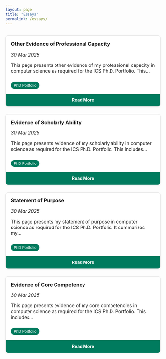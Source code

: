 ```yaml
---
layout: page
title: "Essays"
permalink: /essays/
---
```


<style>
.essay-grid {
  display: grid;
  grid-template-columns: repeat(auto-fit, minmax(250px, 1fr));
  gap: 1.5rem;
  margin-top: 2rem;
}

.essay-card {
  display: flex;
  flex-direction: column;
  justify-content: space-between;
  border: 1px solid #ddd;
  border-radius: 8px;
  overflow: hidden;
  background: white;
  box-shadow: 0 2px 6px rgba(0,0,0,0.05);
}

.essay-content {
  padding: 1rem;
}

.essay-content h3 {
  margin-top: 0;
  margin-bottom: 0.3rem;
}

.essay-content p {
  font-size: 0.95rem;
}

.essay-content .tag {
  display: inline-block;
  background-color: #007b5e;
  color: white;
  font-size: 0.75rem;
  padding: 0.25rem 0.6rem;
  border-radius: 12px;
  margin-top: 0.6rem;
}

.essay-footer {
  background-color: #007b5e;
  color: white;
  font-weight: bold;
  text-align: center;
  padding: 0.75rem;
  text-decoration: none;
  transition: background-color 0.2s ease;
}

.essay-footer:hover {
  background-color: #005f47;
}
</style>

<div class="essay-grid">

  <div class="essay-card">
    <div class="essay-content">
      <h3>Other Evidence of Professional Capacity</h3>
      <p><em>30 Mar 2025</em></p>
      <p>This page presents other evidence of my professional capacity in computer science as required for the ICS Ph.D. Portfolio. This...</p>
      <span class="tag">PhD Portfolio</span>
    </div>
    <a class="essay-footer" href="/essays/essay1.html">Read More</a>
  </div>

  <div class="essay-card">
    <div class="essay-content">
      <h3>Evidence of Scholarly Ability</h3>
      <p><em>30 Mar 2025</em></p>
      <p>This page presents evidence of my scholarly ability in computer science as required for the ICS Ph.D. Portfolio. This includes...</p>
      <span class="tag">PhD Portfolio</span>
    </div>
    <a class="essay-footer" href="/essays/essay2.html">Read More</a>
  </div>

  <div class="essay-card">
    <div class="essay-content">
      <h3>Statement of Purpose</h3>
      <p><em>30 Mar 2025</em></p>
      <p>This page presents my statement of purpose in computer science as required for the ICS Ph.D. Portfolio. It summarizes my...</p>
      <span class="tag">PhD Portfolio</span>
    </div>
    <a class="essay-footer" href="/essays/essay3.html">Read More</a>
  </div>

  <div class="essay-card">
    <div class="essay-content">
      <h3>Evidence of Core Competency</h3>
      <p><em>30 Mar 2025</em></p>
      <p>This page presents evidence of my core competencies in computer science as required for the ICS Ph.D. Portfolio. This includes...</p>
      <span class="tag">PhD Portfolio</span>
    </div>
    <a class="essay-footer" href="/essays/essay4.html">Read More</a>
  </div>

</div>
